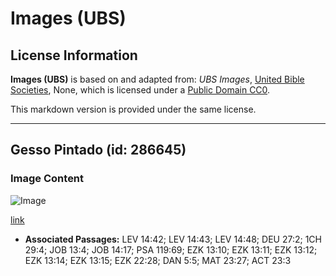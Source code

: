 # Images (UBS)

## License Information

**Images (UBS)** is based on and adapted from: _UBS Images_, [United Bible Societies](https://unitedbiblesocieties.org/), None, which is licensed under a [Public Domain CC0](https://creativecommons.org/public-domain/cc0/).

This markdown version is provided under the same license.



--------------------------------

## Gesso Pintado (id: 286645)

### Image Content

![Image](https://cdn.aquifer.bible/aquifer-content/resources/Media/WEB-0358_painted_plaster.jpg)

[link](https://cdn.aquifer.bible/aquifer-content/resources/Media/WEB-0358_painted_plaster.jpg)

* **Associated Passages:** LEV 14:42; LEV 14:43; LEV 14:48; DEU 27:2; 1CH 29:4; JOB 13:4; JOB 14:17; PSA 119:69; EZK 13:10; EZK 13:11; EZK 13:12; EZK 13:14; EZK 13:15; EZK 22:28; DAN 5:5; MAT 23:27; ACT 23:3

